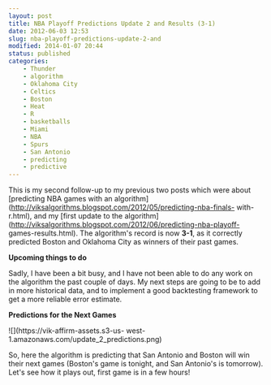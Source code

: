 ```yaml
---
layout: post
title: NBA Playoff Predictions Update 2 and Results (3-1)
date: 2012-06-03 12:53
slug: nba-playoff-predictions-update-2-and
modified: 2014-01-07 20:44
status: published
categories:
    - Thunder
    - algorithm
    - Oklahoma City
    - Celtics
    - Boston
    - Heat
    - R
    - basketballs
    - Miami
    - NBA
    - Spurs
    - San Antonio
    - predicting
    - predictive
---
```


This is my second follow-up to my previous two posts which were about
[predicting NBA games with an
algorithm](http://viksalgorithms.blogspot.com/2012/05/predicting-nba-finals-
with-r.html), and my [first update to the
algorithm](http://viksalgorithms.blogspot.com/2012/06/predicting-nba-playoff-
games-results.html). The algorithm's record is now **3-1**, as it correctly
predicted Boston and Oklahoma City as winners of their past games.  
  
**Upcoming things to do**  
  
Sadly, I have been a bit busy, and I have not been able to do any work on the
algorithm the past couple of days. My next steps are going to be to add in
more historical data, and to implement a good backtesting framework to get a
more reliable error estimate.  
  
**Predictions for the Next Games**  
  

![](https://vik-affirm-assets.s3-us-
west-1.amazonaws.com/update_2_predictions.png)

So, here the algorithm is predicting that San Antonio and Boston will win
their next games (Boston's game is tonight, and San Antonio's is tomorrow).
Let's see how it plays out, first game is in a few hours!